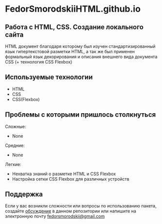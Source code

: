 # FedorSmorodskiiHTML.github.io
## Работа с HTML, CSS. Создание локального сайта
HTML документ благодаря которому был изучен стандартизированный язык гипертекстовой разметки HTML, а так же был применен формальный язык декорирования и описания внешнего вида документа CSS (+ технология CSS Flexbox)

## Используемые технологии
+ HTML
+ CSS
+ CSS(Flexbox)

## Проблемы с которыми пришлось столкнуться
Сложные:
+ None

Средние:
+ None

Легкие:
+ Нехватка знаний о разметке HTML и CSS Flexbox
+ Настройка сетки CSS Flexbox для различных устройств

## Поддержка
Если у вас возникли сложности или вопросы по использованию пакета, создайте [обсуждение](https://github.com/FedorSmorodskii/FedorSmorodskiiHTML.github.io/issues) в данном репозитории или напишите на электронную почту fedorsmorodskii@gmail.com

